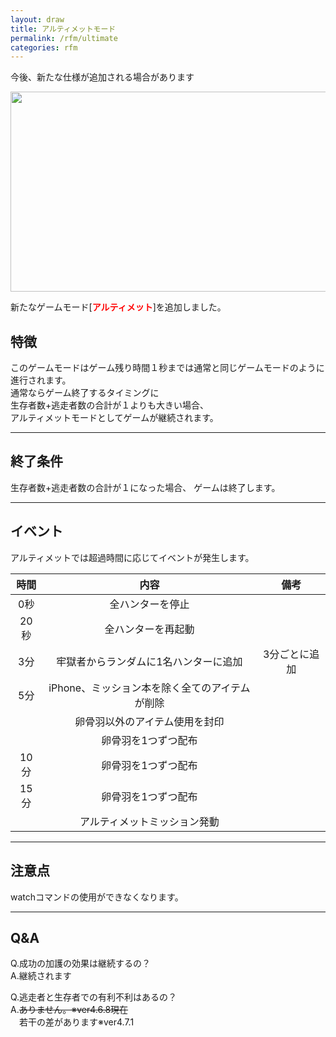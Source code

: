 ```yaml
---
layout: draw
title: アルティメットモード
permalink: /rfm/ultimate
categories: rfm
---
```

<p class="alert alert-info">今後、新たな仕様が追加される場合があります</p>
<a><img src="{{site.baseurl}}/public/images/ultimatemode.png" width="568" height="320">


新たなゲームモード[<Strong><font color="red">アルティメット</font></Strong>]を追加しました。  

## 特徴　　
このゲームモードはゲーム残り時間１秒までは通常と同じゲームモードのように進行されます。  
通常ならゲーム終了するタイミングに  
生存者数+逃走者数の合計が１よりも大きい場合、<br>
アルティメットモードとしてゲームが継続されます。

----------------------------------------

## 終了条件
生存者数+逃走者数の合計が１になった場合、
ゲームは終了します。  

-----------------------------------------

## イベント  
アルティメットでは超過時間に応じてイベントが発生します。

| 時間 | 内容 | 備考 |
| :-----------: |:-------------:|:-------: |
| 0秒 | 全ハンターを停止 ||
| 20秒 | 全ハンターを再起動 ||
| 3分 | 牢獄者からランダムに1名ハンターに追加 |3分ごとに追加|
| 5分 | iPhone、ミッション本を除く全てのアイテムが削除 ||
|  | 卵骨羽以外のアイテム使用を封印 ||
|  | 卵骨羽を1つずつ配布 ||
| 10分 | 卵骨羽を1つずつ配布 ||
| 15分 | 卵骨羽を1つずつ配布 ||
|  | アルティメットミッション発動 ||

------------------------------------------------

## 注意点　　
watchコマンドの使用ができなくなります。

----------------------------------------
## Q&A 
Q.成功の加護の効果は継続するの？  
A.継続されます  
  
Q.逃走者と生存者での有利不利はあるの？  
A.~~ありません。※ver4.6.8現在~~  
  　若干の差があります※ver4.7.1
